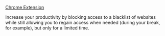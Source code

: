 [Chrome Extension](https://chrome.google.com/webstore/detail/gpniknfkgmfphohfhbnacmcjmplbgfjk)

Increase your productivity by blocking access to a blacklist of websites while still allowing you to regain access when needed (during your break, for example), but only for a limited time.